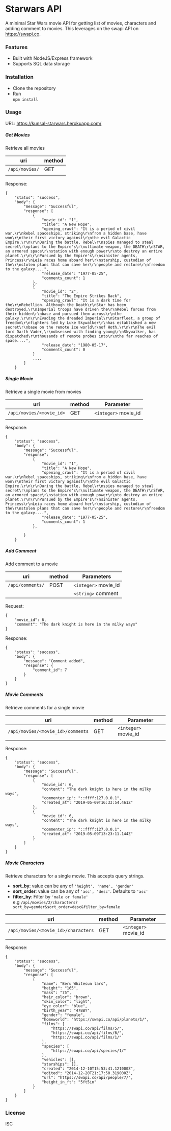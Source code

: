 # Starwars API
A minimal Star Wars movie API for getting list of movies, characters and adding comment to movies. This leverages on the swapi API on https://swapi.co.
### Features
- Built with NodeJS/Express framework
- Supports SQL data storage
### Installation
- Clone the repository     
- Run  
``npm install``  
### Usage
URL: https://kunsal-starwars.herokuapp.com/

##### Get Movies  
Retrieve all movies
  
| uri | method |
|-----| ---------|
|``/api/movies/``| GET 
|     |
Response:
```$xslt
{
    "status": "success",
    "body": {
        "message": "Successful",
        "response": [
            {
                "movie_id": "1",
                "title": "A New Hope",
                "opening_crawl": "It is a period of civil war.\r\nRebel spaceships, striking\r\nfrom a hidden base, have won\r\ntheir first victory against\r\nthe evil Galactic Empire.\r\n\r\nDuring the battle, Rebel\r\nspies managed to steal secret\r\nplans to the Empire's\r\nultimate weapon, the DEATH\r\nSTAR, an armored space\r\nstation with enough power\r\nto destroy an entire planet.\r\n\r\nPursued by the Empire's\r\nsinister agents, Princess\r\nLeia races home aboard her\r\nstarship, custodian of the\r\nstolen plans that can save her\r\npeople and restore\r\nfreedom to the galaxy....",
                "release_date": "1977-05-25",
                "comments_count": 1
            },
            {
                "movie_id": "2",
                "title": "The Empire Strikes Back",
                "opening_crawl": "It is a dark time for the\r\nRebellion. Although the Death\r\nStar has been destroyed,\r\nImperial troops have driven the\r\nRebel forces from their hidden\r\nbase and pursued them across\r\nthe galaxy.\r\n\r\nEvading the dreaded Imperial\r\nStarfleet, a group of freedom\r\nfighters led by Luke Skywalker\r\nhas established a new secret\r\nbase on the remote ice world\r\nof Hoth.\r\n\r\nThe evil lord Darth Vader,\r\nobsessed with finding young\r\nSkywalker, has dispatched\r\nthousands of remote probes into\r\nthe far reaches of space....",
                "release_date": "1980-05-17",
                "comments_count": 0
            }
            ....
        ]
    }
```
  
##### Single Movie  
Retrieve a single movie from movies   
  
| uri | method | Parameter|
|-----| ---------| ------|
|``/api/movies/<movie_id>``| GET | ``<integer>`` movie_id|
|     | | |
Response:
```$xslt
{
    "status": "success",
    "body": {
        "message": "Successful",
        "response": 
            {
                "movie_id": "1",
                "title": "A New Hope",
                "opening_crawl": "It is a period of civil war.\r\nRebel spaceships, striking\r\nfrom a hidden base, have won\r\ntheir first victory against\r\nthe evil Galactic Empire.\r\n\r\nDuring the battle, Rebel\r\nspies managed to steal secret\r\nplans to the Empire's\r\nultimate weapon, the DEATH\r\nSTAR, an armored space\r\nstation with enough power\r\nto destroy an entire planet.\r\n\r\nPursued by the Empire's\r\nsinister agents, Princess\r\nLeia races home aboard her\r\nstarship, custodian of the\r\nstolen plans that can save her\r\npeople and restore\r\nfreedom to the galaxy....",
                "release_date": "1977-05-25",
                "comments_count": 1
            },
        
        }
    }
```

##### Add Comment  
Add comment to a movie   
  
| uri | method | Parameters |
|-----| ---------|  -----|
|``/api/comments/``| POST | ``<integer>`` movie_id |
|     | | ``<string>`` comment|

Request:
```$xslt
{
    "movie_id": 6,
    "comment": "The dark knight is here in the milky ways"
}
```

Response:
```$xslt
{
    "status": "success",
    "body": {
        "message": "Comment added",
        "response": {
            "comment_id": 7
        }
    }
}
```

##### Movie Comments  
Retrieve comments for a single movie  
  
| uri | method | Parameter|
|-----| ---------| ------|
|``/api/movies/<movie_id>/comments``| GET | ``<integer>`` movie_id|
|     | | |
Response:
```$xslt
{
    "status": "success",
    "body": {
        "message": "Successful",
        "response": [
            {
                "movie_id": 6,
                "content": "The dark knight is here in the milky ways",
                "commenter_ip": "::ffff:127.0.0.1",
                "created_at": "2019-05-09T16:33:54.461Z"
            },
            {
                "movie_id": 6,
                "content": "The dark knight is here in the milky ways",
                "commenter_ip": "::ffff:127.0.0.1",
                "created_at": "2019-05-09T13:23:11.144Z"
            }
        ]
    }
}
```

##### Movie Characters
Retrieve characters for a single movie. This accepts query strings.
* <b>sort_by</b>: value can be any of ```'height', 'name', 'gender'```
* <b>sort_order</b>: value can be any of ```'asc', 'desc'```. Defaults to ``'asc'``
* <b>filter_by</b>: Filter by ```'male or female'```  
e.g ```/api/movies/2/characters?sort_by=gender&sort_order=desc&filter_by=female```
  
| uri | method | Parameter|
|-----| ---------| ------|
|``/api/movies/<movie_id>/characters``| GET | ``<integer>`` movie_id|
|     | | |
Response:
```$xslt
{
    "status": "success",
    "body": {
        "message": "Successful",
        "response": [
            {
                "name": "Beru Whitesun lars",
                "height": "165",
                "mass": "75",
                "hair_color": "brown",
                "skin_color": "light",
                "eye_color": "blue",
                "birth_year": "47BBY",
                "gender": "female",
                "homeworld": "https://swapi.co/api/planets/1/",
                "films": [
                    "https://swapi.co/api/films/5/",
                    "https://swapi.co/api/films/6/",
                    "https://swapi.co/api/films/1/"
                ],
                "species": [
                    "https://swapi.co/api/species/1/"
                ],
                "vehicles": [],
                "starships": [],
                "created": "2014-12-10T15:53:41.121000Z",
                "edited": "2014-12-20T21:17:50.319000Z",
                "url": "https://swapi.co/api/people/7/",
                "height_in_ft": "5ft5in"
            }
        ]
    }
}
```

### License
ISC

 
